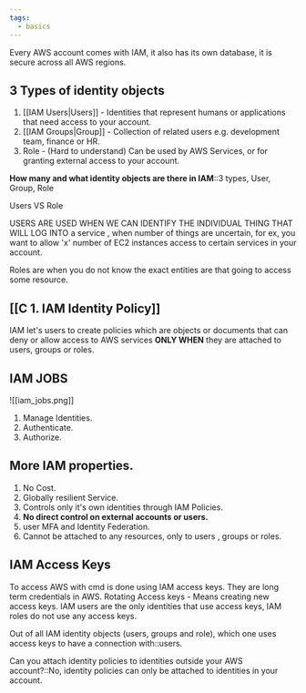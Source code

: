 ```yaml
---
tags:
  - basics
---
```

Every AWS account comes with IAM, it also has its own database, it is secure across all AWS regions.

## 3 Types of identity objects

1. [[IAM Users|Users]] - 
	Identities that represent humans or applications that need access to your account.
2. [[IAM Groups|Group]] -
	Collection of related users e.g. development team, finance or HR.
3. Role - (Hard to understand)
	Can be used by AWS Services, or for granting external access to your account.

**How many and what identity objects are there in IAM**::3 types, User, Group, Role
<!--SR:!2024-08-30,14,190-->

Users VS Role

USERS ARE USED WHEN WE CAN IDENTIFY THE INDIVIDUAL THING THAT WILL LOG INTO a service , when number of things are uncertain, for ex, you want to allow 'x' number of EC2 instances access to certain services in your account.

Roles are when you do not know the exact entities are that going to access some resource.
## [[C 1. IAM Identity Policy]]
 IAM let's users to create policies which are objects or documents that can deny or allow access to AWS services **ONLY WHEN** they are attached to users, groups or roles.

## IAM JOBS

![[iam_jobs.png]]
1. Manage Identities.
2. Authenticate.
3. Authorize.

## More IAM properties.

1. No Cost.
2. Globally resilient Service.
3. Controls only it's own identities through IAM Policies.
4. **No direct control on external accounts or users.**
5. user MFA and Identity Federation.
6. Cannot be attached to any resources, only to users , groups  or roles.

## IAM Access Keys
To access AWS with cmd is done using IAM access keys. They are long term credentials in AWS.
Rotating Access keys - Means creating new access keys.
IAM users are the only identities that use access keys, IAM roles do not use any access keys.

Out of all IAM identity objects (users, groups and role), which one uses access keys to have a connection with::users.
<!--SR:!2024-09-13,16,226-->

Can you attach identity policies to identities outside your AWS account?::No, identity policies can only be attached to identities in your account.
<!--SR:!2024-09-01,4,241-->